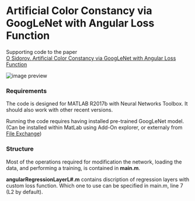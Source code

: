 # Artificial Color Constancy via GoogLeNet with Angular Loss Function

Supporting code to the paper<br>
[O Sidorov. Artificial Color Constancy via GoogLeNet with Angular Loss Function](https://arxiv.org/)

![image preview](https://github.com/acecreamu/color-constancy-googlenet/blob/master/img.jpg)

### Requirements
The code is designed for MATLAB R2017b with Neural Networks Toolbox. It should also work with other recent versions.

Running the code requires having installed pre-trained GoogLeNet model. (Can be installed within MatLab using Add-On explorer, or externaly from [File Exchange](https://www.mathworks.com/matlabcentral/fileexchange/64456-deep-learning-toolbox-model-for-googlenet-network))

### Structure
Most of the operations required for modification the network, loading the data, and performing  a training, is contained in **main.m**.

**angularRegressionLayerL#.m** contains discription of regression layers with custom loss function. Which one to use can be specified in main.m, line 7 (L2 by default).
